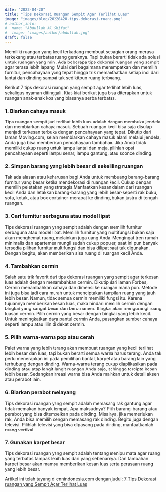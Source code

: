 ```yaml
---
date: "2022-04-20"
title: "Tips Dekorasi Ruangan Sempit Agar Terlihat Luas"
image: "images/blog/20220420-tips-dekorasi-ruang.png"
# author_info: 
#  name: "Abdullah Al Shifat"
#  image: "images/author/abdullah.jpg"
draft: false
---
```


Memiliki ruangan yang kecil terkadang membuat sebagian orang merasa terkekang atau terbatas ruang geraknya. Tapi bukan berarti tidak ada solusi untuk ruangan yang mini. Ada beberapa tips dekorasi ruangan yang sempit agar terasa lebih lapang. Mulai dari bagaimana menempatkan dan memilih furnitur, pencahayaan yang tepat hingga trik memanfaatkan setiap inci dari lantai dan dinding sampai tak sedikitpun ruang terbuang.

Berikut 7 tips dekorasi ruangan yang sempit agar terlihat lebih luas, sekaligus nyaman ditinggali. Kiat-kiat berikut juga bisa diterapkan untuk ruangan anak-anak kos yang biasanya serba terbatas.

### 1. Biarkan cahaya masuk
Tips ruangan sempit jadi terlihat lebih luas adalah dengan membuka jendela dan membiarkan cahaya masuk. Sebuah ruangan kecil bisa saja disulap menjadi terkesan terbuka dengan pencahayaan yang tepat. Dikutip dari laman Moving.com, selain membiarkan cahaya masuk alami melalui jendela, Anda juga bisa memberikan pencahayaan tambahan. Jika Anda tidak memiliki cukup ruang untuk lampu lantai dan meja, pilihlah opsi pencahayaan seperti lampu senar, lampu gantung, atau sconce dinding.

### 2. Simpan barang yang lebih besar di sekeliling ruangan
Tak ada alasan atau keharusan bagi Anda untuk membuang barang-barang furnitur yang besar ketika mendekorasi di ruangan kecil. Cukup dengan memilih peletakan yang strategis.Manfaatkan kesan dalam dari ruangan kecil Anda dan letakkan barang-barang yang lebih besar-seperti rak buku, sofa, kotak, atau box container-merapat ke dinding, bukan justru di tengah ruangan.

### 3. Cari furnitur serbaguna atau model lipat
Tips dekorasi ruangan yang sempit adalah dengan memilih furnitur serbaguna atau model lipat. Memilih furnitur yang multifungsi bukan saja akan menghemat ruang, melainkan juga uang Anda. Mengingat tren rumah minimalis dan apartemen mungil sudah cukup populer, saat ini pun banyak tersedia pilihan furnitur multifungsi dan bisa dilipat saat tak digunakan. Dengan begitu, akan memberikan sisa ruang di ruangan kecil Anda.

### 4. Tambahkan cermin
Salah satu trik favorit dari tips dekorasi ruangan yang sempit agar terkesan luas adalah dengan menambahkan cermin. Dikutip dari laman Forbes, Cermin menambahkan cahaya dan dimensi ke ruangan mana pun. Metode ini juga bisa jadi cara murah untuk menciptakan tampilan ruang yang jauh lebih besar. Namun, tidak semua cermin memiliki fungsi itu. Karena tujuannya memberikan kesan luas, maka hindari memilih cermin dengan bingkai yang sangat besar dan berornamen. Bingkai akan mengurangi ruang luasan cermin. Pilih cermin yang besar dengan bingkai yang lebih kecil. Untuk meningkatkan daya pantul cermin Anda, pasangkan sumber cahaya seperti lampu atau lilin di dekat cermin.

### 5. Pilih warna-warna pop atau cerah
Palet warna yang lebih terang akan membuat ruangan yang kecil terlihat lebih besar dan luas, tapi bukan berarti semua warna harus terang. Anda tak perlu menerapkan ini pada pemilihan bantal, karpet atau barang lain yang terhubung dengan dinding. Warna-warna terang cukup diaplikasikan pada dinding atau atap langit-langit ruangan Anda saja, sehingga tercipta kesan lebih besar. Sedangkan kreasi warna bisa Anda mainkan untuk detail aksen atau perabot lain.

### 6. Biarkan perabot melayang
Tips dekorasi ruangan yang sempit adalah memasang rak gantung agar tidak memakan banyak tempat. Apa maksudnya? Pilih barang-barang atau perabot yang bisa ditempelkan pada dinding. Misalnya, jika memerlukan rak, Anda bisa memilih dengan memasang rak dinding. Begitu juga dengan televisi. Pilihlah televisi yang bisa dipasang pada dinding, manfaatkanlah ruang vertikal.

### 7. Gunakan karpet besar
Tips dekorasi ruangan yang sempit adalah tentang menipu mata agar ruang yang terbatas tampak lebih luas dari yang sebenarnya. Dan tambahan karpet besar akan mampu memberikan kesan luas serta perasaan ruang yang lebih besar.


Artikel ini telah tayang di cnnindonesia.com dengan judul: [7 Tips Dekorasi ruangan yang Sempit Agar Terlihat Luas](https://www.cnnindonesia.com/gaya-hidup/20211018160755-282-709282/7-tips-dekorasi-ruangan-yang-sempit-agar-terlihat-luas)
